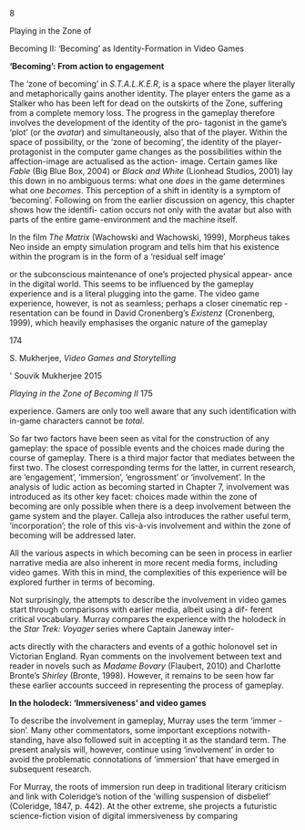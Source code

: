 ﻿8

Playing in the Zone of

Becoming II: ‘Becoming’ as Identity-Formation in Video Games

**‘Becoming’: From action to engagement**

The ‘zone of becoming’ in *S.T.A.L.K.E.R*, is a space where the player literally and metaphorically gains another identity. The player enters the game as a Stalker who has been left for dead on the outskirts of the Zone, suffering from a complete memory loss. The progress in the gameplay therefore involves the development of the identity of the pro- tagonist in the game’s ‘plot’ (or the *avatar*) and simultaneously, also that of the player. Within the space of possibility, or the ‘zone of becoming’, the identity of the player-protagonist in the computer game changes as the possibilities within the affection-image are actualised as the action- image. Certain games like *Fable* (Big Blue Box, 2004) or *Black and White* (Lionhead Studios, 2001) lay this down in no ambiguous terms: what one *does* in the game determines what one *becomes*. This perception of a shift in identity is a symptom of ‘becoming’. Following on from the earlier discussion on agency, this chapter shows how the identifi- cation occurs not only with the avatar but also with parts of the entire game-environment and the machine itself.

In the film *The Matrix* (Wachowski and Wachowski, 1999), Morpheus takes Neo inside an empty simulation program and tells him that his existence within the program is in the form of a ‘residual self image’

or the subconscious maintenance of one’s projected physical appear- ance in the digital world. This seems to be influenced by the gameplay experience and is a literal plugging into the game. The video game experience, however, is not as seamless; perhaps a closer cinematic rep - resentation can be found in David Cronenberg’s *Existenz* (Cronenberg, 1999), which heavily emphasises the organic nature of the gameplay

174

S. Mukherjee, *Video Games and Storytelling*

' Souvik Mukherjee 2015

*Playing in the Zone of Becoming II* 175

experience. Gamers are only too well aware that any such identification with in-game characters cannot be *total*.

So far two factors have been seen as vital for the construction of any gameplay: the space of possible events and the choices made during the course of gameplay. There is a third major factor that mediates between the first two. The closest corresponding terms for the latter, in current research, are ‘engagement’, ‘immersion’, ‘engrossment’ or ‘involvement’. In the analysis of ludic action as becoming started in Chapter 7, involvement was introduced as its other key facet: choices made within the zone of becoming are only possible when there is a deep involvement between the game system and the player. Calleja also introduces the rather useful term, ‘incorporation’; the role of this vis-à-vis involvement and within the zone of becoming will be addressed later.

All the various aspects in which becoming can be seen in process in earlier narrative media are also inherent in more recent media forms, including video games. With this in mind, the complexities of this experience will be explored further in terms of becoming.

Not surprisingly, the attempts to describe the involvement in video games start through comparisons with earlier media, albeit using a dif- ferent critical vocabulary. Murray compares the experience with the holodeck in the *Star Trek: Voyager* series where Captain Janeway inter-

acts directly with the characters and events of a gothic holonovel set in Victorian England. Ryan comments on the involvement between text and reader in novels such as *Madame Bovary* (Flaubert, 2010) and Charlotte Bronte’s *Shirley* (Bronte, 1998). However, it remains to be seen how far these earlier accounts succeed in representing the process of gameplay.

**In the holodeck: ‘Immersiveness’ and video games**

To describe the involvement in gameplay, Murray uses the term ‘immer - sion’. Many other commentators, some important exceptions notwith- standing, have also followed suit in accepting it as the standard term. The present analysis will, however, continue using ‘involvement’ in order to avoid the problematic connotations of ‘immersion’ that have emerged in subsequent research.

For Murray, the roots of immersion run deep in traditional literary criticism and link with Coleridge’s notion of the ‘willing suspension of disbelief’ (Coleridge, 1847, p. 442). At the other extreme, she projects a futuristic science-fiction vision of digital immersiveness by comparing
